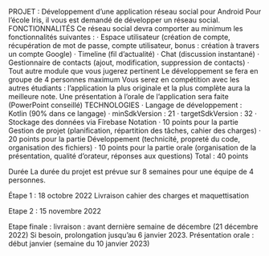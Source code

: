 PROJET : Développement d’une application réseau social pour Android Pour l’école Iris, il vous est demandé de développer un réseau social. FONCTIONNALITÉS Ce réseau social devra comporter au minimum les fonctionnalités suivantes : · Espace utilisateur (création de compte, récupération de mot de passe, compte utilisateur, bonus : création à travers un compte Google) · Timeline (fil d’actualité) · Chat (discussion instantané) · Gestionnaire de contacts (ajout, modification, suppression de contacts) · Tout autre module que vous jugerez pertinent Le développement se fera en groupe de 4 personnes maximum Vous serez en compétition avec les autres étudiants : l’application la plus originale et la plus complète aura la meilleure note. Une présentation à l’orale de l’application sera faite (PowerPoint conseillé) TECHNOLOGIES · Langage de développement : Kotlin (90% dans ce langage) · minSdkVersion : 21 · targetSdkVersion : 32 · Stockage des données via Firebase Notation · 10 points pour la partie Gestion de projet (planification, répartition des tâches, cahier des charges) · 20 points pour la partie Développement (technicité, propreté du code, organisation des fichiers) · 10 points pour la partie orale (organisation de la présentation, qualité d’orateur, réponses aux questions) Total : 40 points

Durée La durée du projet est prévue sur 8 semaines pour une équipe de 4 personnes.

Étape 1 : 18 octobre 2022 Livraison cahier des charges et maquettisation

Etape 2 : 15 novembre 2022

Etape finale : livraison : avant dernière semaine de décembre (21 décembre 2022) Si besoin, prolongation jusqu’au 6 janvier 2023. Présentation orale : début janvier (semaine du 10 janvier 2023)